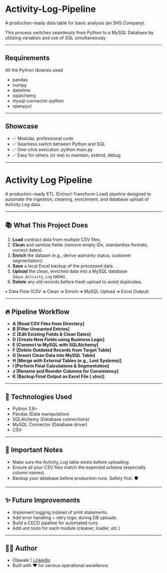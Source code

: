# Activity-Log-Pipeline
A production-ready data table for basic analysis (an SHS Company).

This process switches seamlessly from Python to a MySQL Database by utilizing variables and use of SQL simultaneously
________________________________________

## Requirements
All the Python libraries used
- pandas
- numpy
- datetime
- sqlalchemy
- mysql-connector-python
- openpyxl
________________________________________

## Showcase
- ✅ Modular, professional code
- ✅ Seamless switch between Python and SQL
- ✅ One-click execution: python main.py
- ✅ Easy for others (or me) to maintain, extend, debug

________________________________________

# Activity Log Pipeline

A production-ready ETL (Extract-Transform-Load) pipeline designed to automate the ingestion, cleaning, enrichment, and database upload of Activity Log data.

---

## 📚 What This Project Does

1. **Load** contract data from multiple CSV files.
2. **Clean** and sanitize fields (remove empty IDs, standardize formats, correct dates).
3. **Enrich** the dataset (e.g., derive warranty status, customer segmentation).
4. **Save** a local Excel backup of the processed data.
5. **Upload** the clean, enriched data into a MySQL database (`Upya_Activity_Log` table).
6. **Delete** any old records before fresh upload to avoid duplicates.

•	Data Flow (CSV ➔ Clean ➔ Enrich ➔ MySQL Upload ➔ Excel Output)


---

## 🔥 Pipeline Workflow

- **A** **[Read CSV Files from Directory]**
- **B** **[Filter Unwanted Entries]**
- **C** **[Edit Existing Fields & Clean Dates]**
- **D** **[Create New Fields using Business Logic]**
- **E** **[Connect to MySQL with SQLAlchemy]**
- **F** **[Delete Outdated Records from Target Table]**
- **G** **[Insert Clean Data into MySQL Table]**
- **H** **[Merge with External Tables (e.g., Lost Systems)]**
- **I** **[Perform Final Calculations & Segmentation]**
- **J** **[Rename and Reorder Columns for Consistency]**
- **K** **[Backup Final Output as Excel File (.xlsx)]**

---

## 🧠 Technologies Used
- Python 3.8+
-	Pandas (Data manipulation)
-	SQLAlchemy (Database connections)
-	MySQL Connector (Database driver)
-	CSV

________________________________________

## 🚨 Important Notes
-	Make sure the Activity_Log table exists before uploading.
-	Ensure all your CSV files match the expected schema (especially column names).
-	Backup your database before production runs. Safety first. 🛡️
________________________________________

## ✨ Future Improvements
-	Implement logging instead of print statements.
-	Add error handling + retry logic during DB uploads.
-	Build a CI/CD pipeline for automated runs.
-	Add unit tests for each module (cleaner, loader, etc.)
________________________________________

## 🧑‍💻 Author
-	Olawale | [LinkedIn](https://www.linkedin.com/in/olawale-falodun-b26b61ab/)
-	Built with ❤️ for serious operational excellence.
